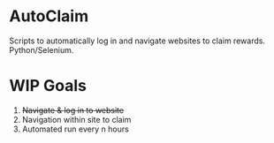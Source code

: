 # AutoClaim
Scripts to automatically log in and navigate websites to claim rewards. Python/Selenium.

# WIP Goals
1. ~~Navigate & log in to website~~
2. Navigation within site to claim
3. Automated run every n hours

